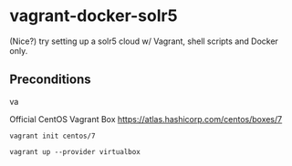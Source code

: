 # vagrant-docker-solr5
(Nice?) try setting up a solr5 cloud w/ Vagrant, shell scripts and Docker only.

## Preconditions

va

Official CentOS Vagrant Box
https://atlas.hashicorp.com/centos/boxes/7

```vagrant init centos/7```

```vagrant up --provider virtualbox```


